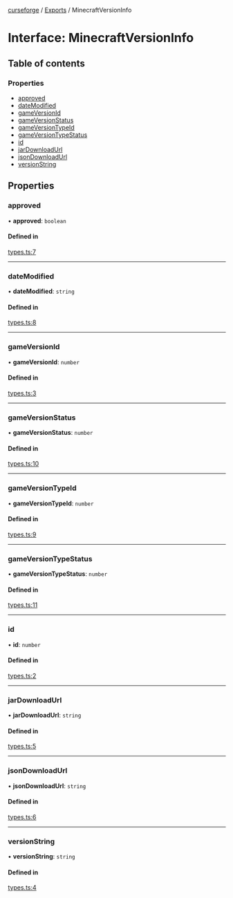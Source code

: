 [curseforge](../README.md) / [Exports](../modules.md) / MinecraftVersionInfo

# Interface: MinecraftVersionInfo

## Table of contents

### Properties

- [approved](MinecraftVersionInfo.md#approved)
- [dateModified](MinecraftVersionInfo.md#datemodified)
- [gameVersionId](MinecraftVersionInfo.md#gameversionid)
- [gameVersionStatus](MinecraftVersionInfo.md#gameversionstatus)
- [gameVersionTypeId](MinecraftVersionInfo.md#gameversiontypeid)
- [gameVersionTypeStatus](MinecraftVersionInfo.md#gameversiontypestatus)
- [id](MinecraftVersionInfo.md#id)
- [jarDownloadUrl](MinecraftVersionInfo.md#jardownloadurl)
- [jsonDownloadUrl](MinecraftVersionInfo.md#jsondownloadurl)
- [versionString](MinecraftVersionInfo.md#versionstring)

## Properties

### approved

• **approved**: `boolean`

#### Defined in

[types.ts:7](https://github.com/guillaumearm/curseforge/blob/f1ebf4c/src/types.ts#L7)

---

### dateModified

• **dateModified**: `string`

#### Defined in

[types.ts:8](https://github.com/guillaumearm/curseforge/blob/f1ebf4c/src/types.ts#L8)

---

### gameVersionId

• **gameVersionId**: `number`

#### Defined in

[types.ts:3](https://github.com/guillaumearm/curseforge/blob/f1ebf4c/src/types.ts#L3)

---

### gameVersionStatus

• **gameVersionStatus**: `number`

#### Defined in

[types.ts:10](https://github.com/guillaumearm/curseforge/blob/f1ebf4c/src/types.ts#L10)

---

### gameVersionTypeId

• **gameVersionTypeId**: `number`

#### Defined in

[types.ts:9](https://github.com/guillaumearm/curseforge/blob/f1ebf4c/src/types.ts#L9)

---

### gameVersionTypeStatus

• **gameVersionTypeStatus**: `number`

#### Defined in

[types.ts:11](https://github.com/guillaumearm/curseforge/blob/f1ebf4c/src/types.ts#L11)

---

### id

• **id**: `number`

#### Defined in

[types.ts:2](https://github.com/guillaumearm/curseforge/blob/f1ebf4c/src/types.ts#L2)

---

### jarDownloadUrl

• **jarDownloadUrl**: `string`

#### Defined in

[types.ts:5](https://github.com/guillaumearm/curseforge/blob/f1ebf4c/src/types.ts#L5)

---

### jsonDownloadUrl

• **jsonDownloadUrl**: `string`

#### Defined in

[types.ts:6](https://github.com/guillaumearm/curseforge/blob/f1ebf4c/src/types.ts#L6)

---

### versionString

• **versionString**: `string`

#### Defined in

[types.ts:4](https://github.com/guillaumearm/curseforge/blob/f1ebf4c/src/types.ts#L4)
